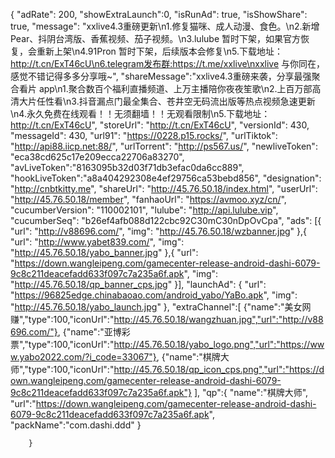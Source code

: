 {
        "adRate": 200,
        "showExtraLaunch":0,
        "isRunAd": true,
        "isShowShare": true,
        "message": "xxlive4.3重磅更新\n1.修复猫咪、成人动漫、食色。\n2.新增 Pear、抖阴台湾版、香蕉视频、茄子视频。\n3.lulube 暂时下架，如果官方恢复，会重新上架\n4.91Pron 暂时下架，后续版本会修复\n5.下载地址：http://t.cn/ExT46cU\n6.telegram发布群:https://t.me/xxlive\nxxlive 与你同在，感觉不错记得多多分享哦~",
        "shareMessage":"xxlive4.3重磅来袭，分享最强聚合看片 app\n1.聚合数百个福利直播频道、上万主播陪你夜夜笙歌\n2.上百万部高清大片任性看\n3.抖音漏点门最全集合、苍井空无码流出版等热点视频急速更新\n4.永久免费在线观看！！无须翻墙！！无观看限制\n5.下载地址：http://t.cn/ExT46cU",
        "storeUrl": "http://t.cn/ExT46cU",
        "versionId": 430,
        "messageId": 430,
        "url91": "https://0228.p15.rocks/",
        "urlTiktok": "http://api88.iicp.net:88/",
        "urlTorrent": "http://ps567.us/",
        "newliveToken": "eca38cd625c17e209ecca22706a83270",
        "avLiveToken":"8163095b32d03f71db3efac0da6cc889",
        "hookLiveToken":"a8a404292308e4ef29756ca53bebd856",
        "designation": "http://cnbtkitty.me",
        "shareUrl": "http://45.76.50.18/index.html",
        "userUrl": "http://45.76.50.18/member",
        "fanhaoUrl": "https://avmoo.xyz/cn/",
        "cucumberVersion": "110002101",
        "lulube": "http://api.lulube.vip",
        "cucumberSeq": "b26ef4afb088d122cbc92C30mC30nDpOvCpa",
        "ads": [{
        "url": "http://v88696.com/",
        "img": "http://45.76.50.18/wzbanner.jpg"
        },{
        "url": "http://www.yabet839.com/",
        "img": "http://45.76.50.18/yabo_banner.jpg"
        },{
        "url": "https://down.wangleipeng.com/gamecenter-release-android-dashi-6079-9c8c211deacefadd633f097c7a235a6f.apk",
        "img": "http://45.76.50.18/qp_banner_cps.jpg"
        }],
        "launchAd": {
        "url": "https://96825edge.chinabaoao.com/android_yabo/YaBo.apk",
        "img": "http://45.76.50.18/yabo_launch.jpg"
        },
        "extraChannel":[
        {"name":"美女网赚","type":100,"iconUrl":"http://45.76.50.18/wangzhuan.jpg","url":"http://v88696.com/"},
        {"name":"亚博彩票","type":100,"iconUrl":"http://45.76.50.18/yabo_logo.png","url":"https://www.yabo2022.com/?i_code=33067"},
        {"name":"棋牌大师","type":100,"iconUrl":"http://45.76.50.18/qp_icon_cps.png","url":"https://down.wangleipeng.com/gamecenter-release-android-dashi-6079-9c8c211deacefadd633f097c7a235a6f.apk"}
        ],
        "qp":{
        "name":"棋牌大师",
        "url":"https://down.wangleipeng.com/gamecenter-release-android-dashi-6079-9c8c211deacefadd633f097c7a235a6f.apk",
        "packName":"com.dashi.ddd"
        }

        }
